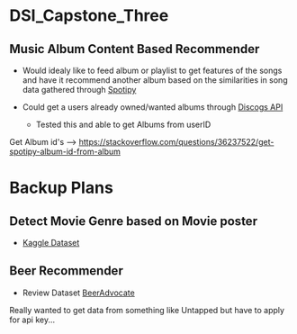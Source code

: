 # DSI_Capstone_Three

## Music Album Content Based Recommender

* Would idealy like to feed album or playlist to get features of the songs and have it recommend another album based on the similarities in song data gathered through [Spotipy](https://spotipy.readthedocs.io/en/2.18.0/#examples)

* Could get a users already owned/wanted albums through [Discogs API](https://www.discogs.com/developers)
  * Tested this and able to get Albums from userID

Get Album id's --> https://stackoverflow.com/questions/36237522/get-spotipy-album-id-from-album



# Backup Plans

## Detect Movie Genre based on Movie poster

* [Kaggle Dataset](https://www.kaggle.com/neha1703/movie-genre-from-its-poster)

## Beer Recommender

* Review Dataset [BeerAdvocate](https://data.world/socialmediadata/beeradvocate)

Really wanted to get data from something like Untapped but have to apply for api key...
